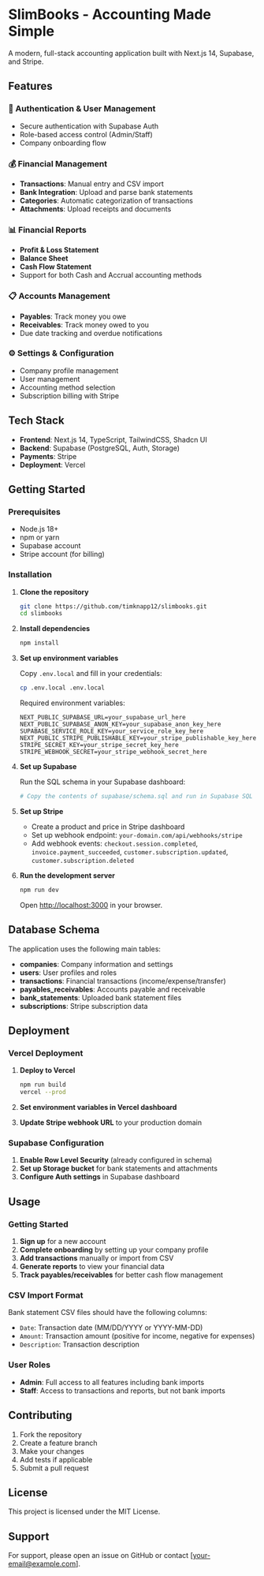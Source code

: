 # SlimBooks - Accounting Made Simple

A modern, full-stack accounting application built with Next.js 14, Supabase, and Stripe.

## Features

### 🔐 Authentication & User Management

- Secure authentication with Supabase Auth
- Role-based access control (Admin/Staff)
- Company onboarding flow

### 💰 Financial Management

- **Transactions**: Manual entry and CSV import
- **Bank Integration**: Upload and parse bank statements
- **Categories**: Automatic categorization of transactions
- **Attachments**: Upload receipts and documents

### 📊 Financial Reports

- **Profit & Loss Statement**
- **Balance Sheet**
- **Cash Flow Statement**
- Support for both Cash and Accrual accounting methods

### 📋 Accounts Management

- **Payables**: Track money you owe
- **Receivables**: Track money owed to you
- Due date tracking and overdue notifications

### ⚙️ Settings & Configuration

- Company profile management
- User management
- Accounting method selection
- Subscription billing with Stripe

## Tech Stack

- **Frontend**: Next.js 14, TypeScript, TailwindCSS, Shadcn UI
- **Backend**: Supabase (PostgreSQL, Auth, Storage)
- **Payments**: Stripe
- **Deployment**: Vercel

## Getting Started

### Prerequisites

- Node.js 18+
- npm or yarn
- Supabase account
- Stripe account (for billing)

### Installation

1. **Clone the repository**

   ```bash
   git clone https://github.com/timknapp12/slimbooks.git
   cd slimbooks
   ```

2. **Install dependencies**

   ```bash
   npm install
   ```

3. **Set up environment variables**

   Copy `.env.local` and fill in your credentials:

   ```bash
   cp .env.local .env.local
   ```

   Required environment variables:

   ```env
   NEXT_PUBLIC_SUPABASE_URL=your_supabase_url_here
   NEXT_PUBLIC_SUPABASE_ANON_KEY=your_supabase_anon_key_here
   SUPABASE_SERVICE_ROLE_KEY=your_service_role_key_here
   NEXT_PUBLIC_STRIPE_PUBLISHABLE_KEY=your_stripe_publishable_key_here
   STRIPE_SECRET_KEY=your_stripe_secret_key_here
   STRIPE_WEBHOOK_SECRET=your_stripe_webhook_secret_here
   ```

4. **Set up Supabase**

   Run the SQL schema in your Supabase dashboard:

   ```bash
   # Copy the contents of supabase/schema.sql and run in Supabase SQL editor
   ```

5. **Set up Stripe**

   - Create a product and price in Stripe dashboard
   - Set up webhook endpoint: `your-domain.com/api/webhooks/stripe`
   - Add webhook events: `checkout.session.completed`, `invoice.payment_succeeded`, `customer.subscription.updated`, `customer.subscription.deleted`

6. **Run the development server**

   ```bash
   npm run dev
   ```

   Open [http://localhost:3000](http://localhost:3000) in your browser.

## Database Schema

The application uses the following main tables:

- **companies**: Company information and settings
- **users**: User profiles and roles
- **transactions**: Financial transactions (income/expense/transfer)
- **payables_receivables**: Accounts payable and receivable
- **bank_statements**: Uploaded bank statement files
- **subscriptions**: Stripe subscription data

## Deployment

### Vercel Deployment

1. **Deploy to Vercel**

   ```bash
   npm run build
   vercel --prod
   ```

2. **Set environment variables in Vercel dashboard**

3. **Update Stripe webhook URL** to your production domain

### Supabase Configuration

1. **Enable Row Level Security** (already configured in schema)
2. **Set up Storage bucket** for bank statements and attachments
3. **Configure Auth settings** in Supabase dashboard

## Usage

### Getting Started

1. **Sign up** for a new account
2. **Complete onboarding** by setting up your company profile
3. **Add transactions** manually or import from CSV
4. **Generate reports** to view your financial data
5. **Track payables/receivables** for better cash flow management

### CSV Import Format

Bank statement CSV files should have the following columns:

- `Date`: Transaction date (MM/DD/YYYY or YYYY-MM-DD)
- `Amount`: Transaction amount (positive for income, negative for expenses)
- `Description`: Transaction description

### User Roles

- **Admin**: Full access to all features including bank imports
- **Staff**: Access to transactions and reports, but not bank imports

## Contributing

1. Fork the repository
2. Create a feature branch
3. Make your changes
4. Add tests if applicable
5. Submit a pull request

## License

This project is licensed under the MIT License.

## Support

For support, please open an issue on GitHub or contact [your-email@example.com].
